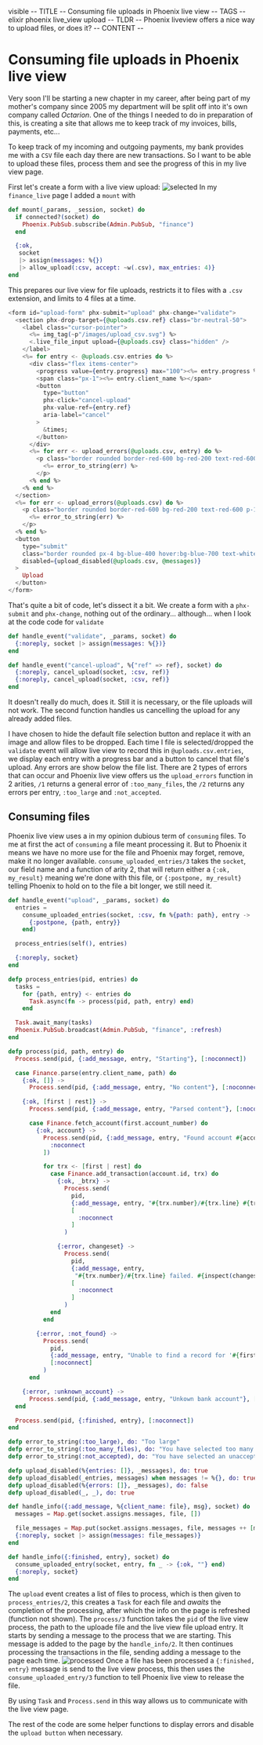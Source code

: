 visible
-- TITLE --
Consuming file uploads in Phoenix live view
-- TAGS --
elixir
phoenix
live_view
upload
-- TLDR --
Phoenix liveview offers a nice way to upload files, or does it?
-- CONTENT --
# Consuming file uploads in Phoenix live view

Very soon I'll be starting a new chapter in my career, after being part of my mother's company since 2005 my department will be split off into it's own company called _Octarion_.
One of the things I needed to do in preparation of this, is creating a site that allows me to keep track of my invoices, bills, payments, etc...

To keep track of my incoming and outgoing payments, my bank provides me with a `CSV` file each day there are new transactions.
So I want to be able to upload these files, process them and see the progress of this in my live view page.

First let's create a form with a live view upload:
![selected](assets/selected.png)
In my `finance_live` page I added a `mount` with

```elixir
def mount(_params, _session, socket) do
  if connected?(socket) do
    Phoenix.PubSub.subscribe(Admin.PubSub, "finance")
  end

  {:ok,
   socket
   |> assign(messages: %{})
   |> allow_upload(:csv, accept: ~w(.csv), max_entries: 4)}
end
```
This prepares our live view for file uploads, restricts it to files with a `.csv` extension, and limits to 4 files at a time.

```elixir
<form id="upload-form" phx-submit="upload" phx-change="validate">
  <section phx-drop-target={@uploads.csv.ref} class="br-neutral-50">
    <label class="cursor-pointer">
      <%= img_tag(~p"/images/upload_csv.svg") %>
      <.live_file_input upload={@uploads.csv} class="hidden" />
    </label>
    <%= for entry <- @uploads.csv.entries do %>
      <div class="flex items-center">
        <progress value={entry.progress} max="100"><%= entry.progress %> %</progress>
        <span class="px-1"><%= entry.client_name %></span>
        <button
          type="button"
          phx-click="cancel-upload"
          phx-value-ref={entry.ref}
          aria-label="cancel"
        >
          &times;
        </button>
      </div>
      <%= for err <- upload_errors(@uploads.csv, entry) do %>
        <p class="border rounded border-red-600 bg-red-200 text-red-600 p-1">
          <%= error_to_string(err) %>
        </p>
      <% end %>
    <% end %>
  </section>
  <%= for err <- upload_errors(@uploads.csv) do %>
    <p class="border rounded border-red-600 bg-red-200 text-red-600 p-1">
      <%= error_to_string(err) %>
    </p>
  <% end %>
  <button
    type="submit"
    class="border rounded px-4 bg-blue-400 hover:bg-blue-700 text-white mt-1 disabled:bg-gray-100"
    disabled={upload_disabled(@uploads.csv, @messages)}
  >
    Upload
  </button>
</form>
```

That's quite a bit of code, let's dissect it a bit.
We create a form with a `phx-submit` and `phx-change`, nothing out of the ordinary... although... when I look at the code code for `validate`
```elixir
def handle_event("validate", _params, socket) do
  {:noreply, socket |> assign(messages: %{})}
end

def handle_event("cancel-upload", %{"ref" => ref}, socket) do
  {:noreply, cancel_upload(socket, :csv, ref)}
  {:noreply, cancel_upload(socket, :csv, ref)}
end
```
It doesn't really do much, does it. Still it is necessary, or the file uploads will not work.
The second function handles us cancelling the upload for any already added files.

I have chosen to hide the default file selection button and replace it with an image and allow files to be dropped.
Each time I file is selected/dropped the `validate` event will allow live view to record this in `@uploads.csv.entries`, we display each entry with a progress bar and a button to cancel that file's upload.
Any errors are show below the file list. There are 2 types of errors that can occur and Phoenix live view offers us the `upload_errors` function in 2 arities, `/1` returns a general error of `:too_many_files`, the `/2` returns any errors per entry, `:too_large` and `:not_accepted`.

## Consuming files
Phoenix live view uses a in my opinion dubious term of `consuming` files.
To me at first the act of `consuming` a file meant processing it. But to Phoenix it means we have no more use for the file and Phoenix may forget, remove, make it no longer available.
`consume_uploaded_entries/3` takes the `socket`, our field name and a function of arity 2, that will return either a `{:ok, my_result}` meaning we're done with this file, or `{:postpone, my_result}` telling Phoenix to hold on to the file a bit longer, we still need it.
```elixir
def handle_event("upload", _params, socket) do
  entries =
    consume_uploaded_entries(socket, :csv, fn %{path: path}, entry ->
      {:postpone, {path, entry}}
    end)

  process_entries(self(), entries)

  {:noreply, socket}
end

defp process_entries(pid, entries) do
  tasks =
    for {path, entry} <- entries do
      Task.async(fn -> process(pid, path, entry) end)
    end

  Task.await_many(tasks)
  Phoenix.PubSub.broadcast(Admin.PubSub, "finance", :refresh)
end

defp process(pid, path, entry) do
  Process.send(pid, {:add_message, entry, "Starting"}, [:noconnect])

  case Finance.parse(entry.client_name, path) do
    {:ok, []} ->
      Process.send(pid, {:add_message, entry, "No content"}, [:noconnect])

    {:ok, [first | rest]} ->
      Process.send(pid, {:add_message, entry, "Parsed content"}, [:noconnect])

      case Finance.fetch_account(first.account_number) do
        {:ok, account} ->
          Process.send(pid, {:add_message, entry, "Found account #{account.account}"}, [
            :noconnect
          ])

          for trx <- [first | rest] do
            case Finance.add_transaction(account.id, trx) do
              {:ok, _btrx} ->
                Process.send(
                  pid,
                  {:add_message, entry, "#{trx.number}/#{trx.line} #{trx.amount} #{trx.party}"},
                  [
                    :noconnect
                  ]
                )

              {:error, changeset} ->
                Process.send(
                  pid,
                  {:add_message, entry,
                   "#{trx.number}/#{trx.line} failed. #{inspect(changeset.errors)}"},
                  [
                    :noconnect
                  ]
                )
            end
          end

        {:error, :not_found} ->
          Process.send(
            pid,
            {:add_message, entry, "Unable to find a record for '#{first.account_number}'"},
            [:noconnect]
          )
      end

    {:error, :unknown_account} ->
      Process.send(pid, {:add_message, entry, "Unkown bank account"}, [:noconnect])
  end

  Process.send(pid, {:finished, entry}, [:noconnect])
end

defp error_to_string(:too_large), do: "Too large"
defp error_to_string(:too_many_files), do: "You have selected too many files"
defp error_to_string(:not_accepted), do: "You have selected an unacceptable file type"

defp upload_disabled(%{entries: []}, _messages), do: true
defp upload_disabled(_entries, messages) when messages != %{}, do: true
defp upload_disabled(%{errors: []}, _messages), do: false
defp upload_disabled(_, _), do: true

def handle_info({:add_message, %{client_name: file}, msg}, socket) do
  messages = Map.get(socket.assigns.messages, file, [])

  file_messages = Map.put(socket.assigns.messages, file, messages ++ [msg])
  {:noreply, socket |> assign(messages: file_messages)}
end

def handle_info({:finished, entry}, socket) do
  consume_uploaded_entry(socket, entry, fn _ -> {:ok, ""} end)
  {:noreply, socket}
end
```

The `upload` event creates a list of files to process, which is then given to `process_entries/2`, this creates a `Task` for each file and _awaits_ the completion of the processing, after which the info on the page is refreshed (function not shown).
The `process/3` function takes the `pid` of the live view process, the path to the uploade file and the live view file upload entry. It starts by sending a message to the process that we are starting.
This message is added to the page by the `handle_info/2`. It then continues processing the transactions in the file, sending adding a message to the page each time.
![processed](assets/processed.png)
Once a file has been processed a `{:finished, entry}` message is send to the live view process, this then uses the `consume_uploaded_entry/3` function to tell Phoenix live view to release the file.

By using `Task` and `Process.send` in this way allows us to communicate with the live view page.

The rest of the code are some helper functions to display errors and disable the `upload button` when necessary.


